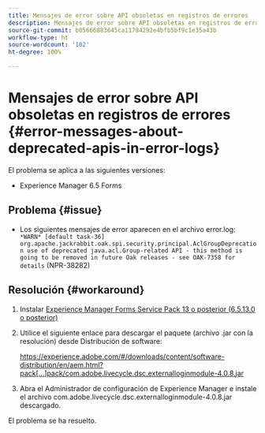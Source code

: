 ```yaml
---
title: Mensajes de error sobre API obsoletas en registros de errores
description: Mensajes de error sobre API obsoletas en registros de errores
source-git-commit: b05666883645ca11784292e4bfb5bf9c1e35a43b
workflow-type: ht
source-wordcount: '102'
ht-degree: 100%

---
```



# Mensajes de error sobre API obsoletas en registros de errores {#error-messages-about-deprecated-apis-in-error-logs}

El problema se aplica a las siguientes versiones:

* Experience Manager 6.5 Forms

## Problema {#issue}

* Los siguientes mensajes de error aparecen en el archivo error.log:
   ` *WARN* [default task-36] org.apache.jackrabbit.oak.spi.security.principal.AclGroupDeprecation use of deprecated java.acl.Group-related API - this method is going to be removed in future Oak releases - see OAK-7358 for details` (NPR-38282)

## Resolución {#workaround}

1. Instalar [Experience Manager Forms Service Pack 13 o posterior (6.5.13.0 o posterior)](https://experienceleague.adobe.com/docs/experience-manager-65/release-notes/release-notes.html?lang=es)
1. Utilice el siguiente enlace para descargar el paquete (archivo .jar con la resolución) desde Distribución de software:

   https://experience.adobe.com/#/downloads/content/software-distribution/en/aem.html?pack[...]pack/com.adobe.livecycle.dsc.externalloginmodule-4.0.8.jar

1. Abra el Administrador de configuración de Experience Manager e instale el archivo com.adobe.livecycle.dsc.externalloginmodule-4.0.8.jar descargado.

El problema se ha resuelto.